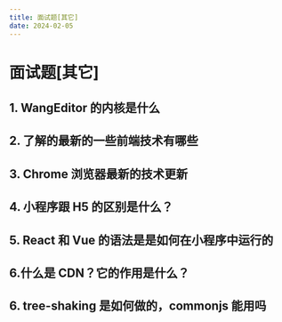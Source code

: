 ```yaml
---
title: 面试题[其它]
date: 2024-02-05
---
```


# 面试题[其它]



## 1. WangEditor 的内核是什么





## 2. 了解的最新的一些前端技术有哪些





## 3. Chrome 浏览器最新的技术更新





## 4. 小程序跟 H5 的区别是什么？





## 5. React 和 Vue 的语法是是如何在小程序中运行的





## 6.什么是 CDN？它的作用是什么？





## 6. tree-shaking 是如何做的，commonjs 能用吗



